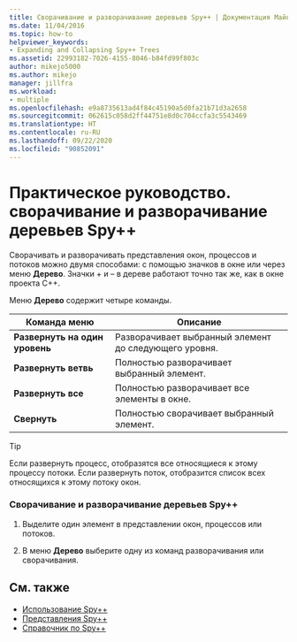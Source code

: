 ```yaml
---
title: Сворачивание и разворачивание деревьев Spy++ | Документация Майкрософт
ms.date: 11/04/2016
ms.topic: how-to
helpviewer_keywords:
- Expanding and Collapsing Spy++ Trees
ms.assetid: 22993182-7026-4155-8046-b84fd99f803c
author: mikejo5000
ms.author: mikejo
manager: jillfra
ms.workload:
- multiple
ms.openlocfilehash: e9a8735613ad4f84c45190a5d0fa21b71d3a2658
ms.sourcegitcommit: 062615c058d2ff44751e8d0c704ccfa3c5543469
ms.translationtype: HT
ms.contentlocale: ru-RU
ms.lasthandoff: 09/22/2020
ms.locfileid: "90852091"
---
```

# <a name="how-to-expand-and-collapse-spy-trees"></a>Практическое руководство. сворачивание и разворачивание деревьев Spy++
Сворачивать и разворачивать представления окон, процессов и потоков можно двумя способами: с помощью значков в окне или через меню **Дерево**. Значки + и – в дереве работают точно так же, как в окне проекта C++.

 Меню **Дерево** содержит четыре команды.

|Команда меню|Описание|
|------------------|-----------------|
|**Развернуть на один уровень**|Разворачивает выбранный элемент до следующего уровня.|
|**Развернуть ветвь**|Полностью разворачивает выбранный элемент.|
|**Развернуть все**|Полностью разворачивает все элементы в окне.|
|**Свернуть**|Полностью сворачивает выбранный элемент.|

> [!TIP]
> Если развернуть процесс, отобразятся все относящиеся к этому процессу потоки. Если развернуть поток, отобразится список всех относящихся к этому потоку окон.

### <a name="to-expand-or-collapse-spy-trees"></a>Сворачивание и разворачивание деревьев Spy++

1. Выделите один элемент в представлении окон, процессов или потоков.

2. В меню **Дерево** выберите одну из команд разворачивания или сворачивания.

## <a name="see-also"></a>См. также
- [Использование Spy++](../debugger/using-spy-increment.md)
- [Представления Spy++](../debugger/spy-increment-views.md)
- [Справочник по Spy++](../debugger/spy-increment-reference.md)